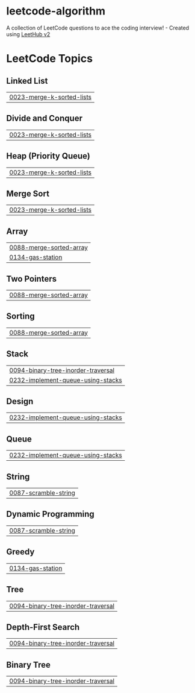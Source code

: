 # leetcode-algorithm
A collection of LeetCode questions to ace the coding interview! - Created using [LeetHub v2](https://github.com/arunbhardwaj/LeetHub-2.0)

<!---LeetCode Topics Start-->
# LeetCode Topics
## Linked List
|  |
| ------- |
| [0023-merge-k-sorted-lists](https://github.com/efforthye/leetcode-algorithm/tree/master/0023-merge-k-sorted-lists) |
## Divide and Conquer
|  |
| ------- |
| [0023-merge-k-sorted-lists](https://github.com/efforthye/leetcode-algorithm/tree/master/0023-merge-k-sorted-lists) |
## Heap (Priority Queue)
|  |
| ------- |
| [0023-merge-k-sorted-lists](https://github.com/efforthye/leetcode-algorithm/tree/master/0023-merge-k-sorted-lists) |
## Merge Sort
|  |
| ------- |
| [0023-merge-k-sorted-lists](https://github.com/efforthye/leetcode-algorithm/tree/master/0023-merge-k-sorted-lists) |
## Array
|  |
| ------- |
| [0088-merge-sorted-array](https://github.com/efforthye/leetcode-algorithm/tree/master/0088-merge-sorted-array) |
| [0134-gas-station](https://github.com/efforthye/leetcode-algorithm/tree/master/0134-gas-station) |
## Two Pointers
|  |
| ------- |
| [0088-merge-sorted-array](https://github.com/efforthye/leetcode-algorithm/tree/master/0088-merge-sorted-array) |
## Sorting
|  |
| ------- |
| [0088-merge-sorted-array](https://github.com/efforthye/leetcode-algorithm/tree/master/0088-merge-sorted-array) |
## Stack
|  |
| ------- |
| [0094-binary-tree-inorder-traversal](https://github.com/efforthye/leetcode-algorithm/tree/master/0094-binary-tree-inorder-traversal) |
| [0232-implement-queue-using-stacks](https://github.com/efforthye/leetcode-algorithm/tree/master/0232-implement-queue-using-stacks) |
## Design
|  |
| ------- |
| [0232-implement-queue-using-stacks](https://github.com/efforthye/leetcode-algorithm/tree/master/0232-implement-queue-using-stacks) |
## Queue
|  |
| ------- |
| [0232-implement-queue-using-stacks](https://github.com/efforthye/leetcode-algorithm/tree/master/0232-implement-queue-using-stacks) |
## String
|  |
| ------- |
| [0087-scramble-string](https://github.com/efforthye/leetcode-algorithm/tree/master/0087-scramble-string) |
## Dynamic Programming
|  |
| ------- |
| [0087-scramble-string](https://github.com/efforthye/leetcode-algorithm/tree/master/0087-scramble-string) |
## Greedy
|  |
| ------- |
| [0134-gas-station](https://github.com/efforthye/leetcode-algorithm/tree/master/0134-gas-station) |
## Tree
|  |
| ------- |
| [0094-binary-tree-inorder-traversal](https://github.com/efforthye/leetcode-algorithm/tree/master/0094-binary-tree-inorder-traversal) |
## Depth-First Search
|  |
| ------- |
| [0094-binary-tree-inorder-traversal](https://github.com/efforthye/leetcode-algorithm/tree/master/0094-binary-tree-inorder-traversal) |
## Binary Tree
|  |
| ------- |
| [0094-binary-tree-inorder-traversal](https://github.com/efforthye/leetcode-algorithm/tree/master/0094-binary-tree-inorder-traversal) |
<!---LeetCode Topics End-->